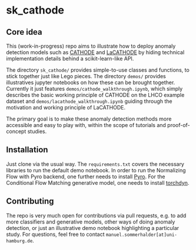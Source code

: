 # sk_cathode

## Core idea

This (work-in-progress) repo aims to illustrate how to deploy anomaly detection models such as [CATHODE](https://arxiv.org/abs/2109.00546) and [LaCATHODE](https://arxiv.org/abs/2210.14924) by hiding technical implementation details behind a scikit-learn-like API.

The directory `sk_cathode/` provides simple-to-use classes and functions, to stick together just like Lego pieces. The directory `demos/` provides illustratives jupyter notebooks on how these can be brought together. Currently it just features `demos/cathode_walkthrough.ipynb`, which simply describes the basic working principle of CATHODE on the LHCO example dataset and `demos/lacathode_walkthrough.ipynb` guiding through the motivation and working principle of LaCATHODE.

The primary goal is to make these anomaly detection methods more accessible and easy to play with, within the scope of tutorials and proof-of-concept studies.

## Installation

Just clone via the usual way. The `requirements.txt` covers the necessary libraries to run the default demo notebook. In order to run the Normalizing Flow with Pyro backend, one further needs to install [Pyro](https://pyro.ai/). For the Conditional Flow Matching generative model, one needs to install [torchdyn](https://torchdyn.org/).

## Contributing

The repo is very much open for contributions via pull requests, e.g. to add more classifiers and generative models, other ways of doing anomaly detection, or just an illustrative demo notebook highlighting a particular study. For questions, feel free to contact `manuel.sommerhalder[at]uni-hamburg.de`.

